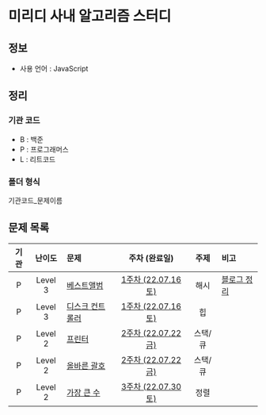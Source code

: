 # 미리디 사내 알고리즘 스터디

## 정보

- 사용 언어 : JavaScript

## 정리

### 기관 코드

- B : 백준
- P : 프로그래머스
- L : 리트코드

### 폴더 형식

기관코드_문제이름

## 문제 목록

| 기관 | 난이도 | 문제 | 주차 (완료일) | 주제 | 비고 |
| :--: | :------: | :-- | :----: | :--: | :-- |
| P | Level 3 | [베스트앨범](https://school.programmers.co.kr/learn/courses/30/lessons/42579) | [1주차 (22.07.16 토)](./P_베스트앨범/solution.js) | 해시 | [블로그 정리](https://velog.io/@dev_2dong/%EC%95%8C%EA%B3%A0%EB%A6%AC%EC%A6%98-%ED%94%84%EB%A1%9C%EA%B7%B8%EB%9E%98%EB%A8%B8%EC%8A%A4-%EB%B2%A0%EC%8A%A4%ED%8A%B8%EC%95%A8%EB%B2%94-Level-3) | 
| P | Level 3 | [디스크 컨트롤러](https://school.programmers.co.kr/learn/courses/30/lessons/42627) | [1주차 (22.07.16 토)](./P_디스크_컨트롤러/solution1.js) | 힙 | | 
| P | Level 2 | [프린터](https://school.programmers.co.kr/learn/courses/30/lessons/42587) | [2주차 (22.07.22 금)](./P_프린터/solution.js) | 스택/큐 | | 
| P | Level 2 | [올바른 괄호](https://school.programmers.co.kr/learn/courses/30/lessons/12909) | [2주차 (22.07.22 금)](./P_올바른_괄호/solution.js) | 스택/큐 | | 
| P | Level 2 | [가장 큰 수](https://school.programmers.co.kr/learn/courses/30/lessons/42746) | [3주차 (22.07.30 토)](./P_가장_큰_수/solution.js) | 정렬 | | 